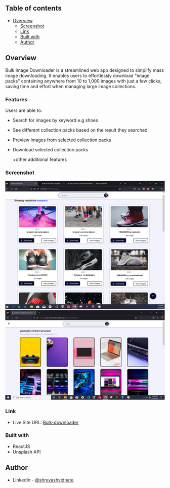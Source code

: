 ## Table of contents

- [Overview](#overview)
  - [Screenshot](#screenshot)
  - [Link](#link)
  - [Built with](#built-with)
  - [Author](#author)

## Overview
Bulk Image Downloader is a streamlined web app designed to simplify mass image downloading. It enables users to effortlessly download "image packs" containing anywhere from 10 to 1,000 images with just a few clicks, saving time and effort when managing large image collections.

### Features

Users are able to:

- Search for images by keyword e.g shoes

- See different collection packs based on the result they searched

- Preview images from selected collection packs

- Download selected collection packs

    +other additional features

### Screenshot

![screenshot of the collection pack](/src/assets/proof.PNG)
![screenshot of collection pack preview](/src/assets/Screenshot%20(196).png)

### Link

- Live Site URL: [Bulk-downloader](https://bulk-downloader.netlify.app/)


### Built with

- ReactJS
- Unsplash API


## Author
- LinkedIn - [@shreyashvidhate](https://www.linkedin.com/in/shreyashvidhate)